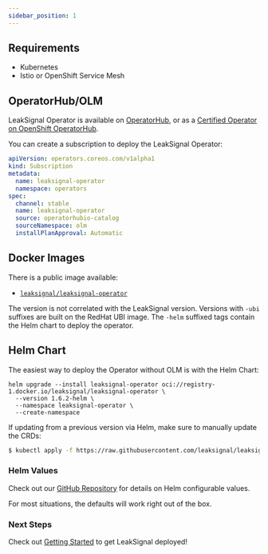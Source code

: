 ```yaml
---
sidebar_position: 1
---
```


## Requirements

* Kubernetes
* Istio or OpenShift Service Mesh

## OperatorHub/OLM

LeakSignal Operator is available on [OperatorHub](https://operatorhub.io/operator/leaksignal-operator), or as a [Certified Operator on OpenShift OperatorHub](https://catalog.redhat.com/software/container-stacks/detail/64f9f47e9c7ac3eb6ed9605d).

You can create a subscription to deploy the LeakSignal Operator:
```yaml
apiVersion: operators.coreos.com/v1alpha1
kind: Subscription
metadata:
  name: leaksignal-operator
  namespace: operators
spec:
  channel: stable
  name: leaksignal-operator
  source: operatorhubio-catalog
  sourceNamespace: olm
  installPlanApproval: Automatic
```

## Docker Images

There is a public image available:

* [`leaksignal/leaksignal-operator`](https://hub.docker.com/r/leaksignal/leaksignal-operator)

The version is not correlated with the LeakSignal version. Versions with `-ubi` suffixes are built on the RedHat UBI image. The `-helm` suffixed tags contain the Helm chart to deploy the operator.

## Helm Chart

The easiest way to deploy the Operator without OLM is with the Helm Chart:

```
helm upgrade --install leaksignal-operator oci://registry-1.docker.io/leaksignal/leaksignal-operator \
  --version 1.6.2-helm \
  --namespace leaksignal-operator \
  --create-namespace
```

If updating from a previous version via Helm, make sure to manually update the CRDs:
```bash
$ kubectl apply -f https://raw.githubusercontent.com/leaksignal/leaksignal-operator/v1.6.2/crds/leaksignal-crd.yaml https://raw.githubusercontent.com/leaksignal/leaksignal-operator/v1.6.2/crds/leaksignal-cluster-crd.yaml
```

### Helm Values

Check out our [GitHub Repository](https://github.com/leaksignal/leaksignal-operator/tree/master/chart) for details on Helm configurable values.

For most situations, the defaults will work right out of the box.

### Next Steps

Check out [Getting Started](./Getting%20Started) to get LeakSignal deployed!